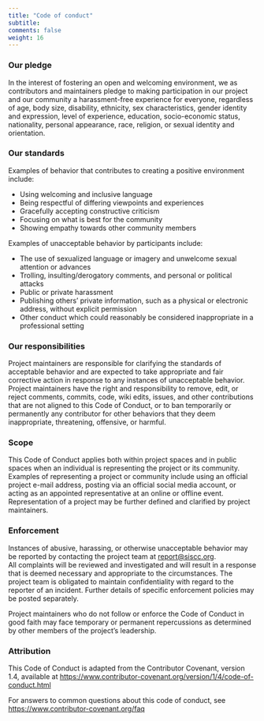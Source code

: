```yaml
---
title: "Code of conduct"
subtitle: 
comments: false
weight: 16
---
```


### Our pledge
In the interest of fostering an open and welcoming environment, we as contributors and maintainers pledge to making participation in our project and our community a harassment-free experience for everyone, regardless of age, body size, disability, ethnicity, sex characteristics, gender identity and expression, level of experience, education, socio-economic status, nationality, personal appearance, race, religion, or sexual identity and orientation.

### Our standards
Examples of behavior that contributes to creating a positive environment include:<br>
 - Using welcoming and inclusive language<br>
 - Being respectful of differing viewpoints and experiences<br>
 - Gracefully accepting constructive criticism<br>
 - Focusing on what is best for the community<br>
 - Showing empathy towards other community members<br>

Examples of unacceptable behavior by participants include:<br>
 - The use of sexualized language or imagery and unwelcome sexual attention or advances<br>
 - Trolling, insulting/derogatory comments, and personal or political attacks<br>
 - Public or private harassment<br>
 - Publishing others’ private information, such as a physical or electronic address, without explicit permission<br>
 - Other conduct which could reasonably be considered inappropriate in a professional setting<br>

### Our responsibilities
Project maintainers are responsible for clarifying the standards of acceptable behavior and are expected to take appropriate and fair corrective action in response to any instances of unacceptable behavior.  
Project maintainers have the right and responsibility to remove, edit, or reject comments, commits, code, wiki edits, issues, and other contributions that are not aligned to this Code of Conduct, or to ban temporarily or permanently any contributor for other behaviors that they deem inappropriate, threatening, offensive, or harmful.<br>

### Scope
This Code of Conduct applies both within project spaces and in public spaces when an individual is representing the project or its community.  
Examples of representing a project or community include using an official project e-mail address, posting via an official social media account, or acting as an appointed representative at an online or offline event. Representation of a project may be further defined and clarified by project maintainers.<br>

### Enforcement
Instances of abusive, harassing, or otherwise unacceptable behavior may be reported by contacting the project team at [report@siscc.org](mailto:report@siscc.org).  
All complaints will be reviewed and investigated and will result in a response that is deemed necessary and appropriate to the circumstances. The project team is obligated to maintain confidentiality with regard to the reporter of an incident. Further details of specific enforcement policies may be posted separately.  

Project maintainers who do not follow or enforce the Code of Conduct in good faith may face temporary or permanent repercussions as determined by other members of the project’s leadership.<br>

### Attribution
This Code of Conduct is adapted from the Contributor Covenant, version 1.4, available at https://www.contributor-covenant.org/version/1/4/code-of-conduct.html <br>

For answers to common questions about this code of conduct, see https://www.contributor-covenant.org/faq <br>
